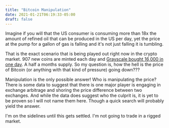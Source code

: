 ```yaml
---
title: "Bitcoin Manipulation"
date: 2021-01-21T06:19:33-05:00
draft: false
---
```


Imagine if you will that the US consumer is consuming more than 18x the amount of refined oil that can be produced in the US per day, yet the price at the pump for a gallon of gas is falling and it's not just falling it is tumbling.

That is the exact scenario that is being played out right now in the crypto market. 907 new coins are minted each day and [Grayscale bought 16,000 in one day](https://coingape.com/institutional-buying-grayscale-bitcoin-trust-gbtc-buys-another-16000-btc-worth-590-million/). A half a months supply. So my question is, how the hell is the price of Bitcoin (or anything with that kind of pressure) going down???

Manipulation is the only possible answer! Who is manipulating the price? There is some data to suggest that there is one major player is engaging in exchange arbitrage and shoring the price difference between two exchanges. And while the data does suggest who the culprit is, it is yet to be proven so I will not name them here. Though a quick search will probably yield the answer.

I'm on the sidelines until this gets settled. I'm not going to trade in a rigged market.



